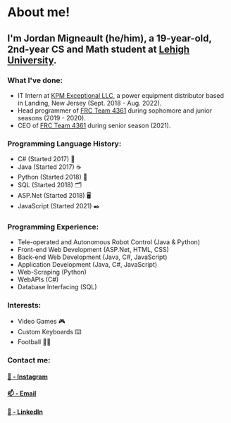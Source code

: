 <!--
**JordanMigneault/JordanMigneault** is a ✨ _special_ ✨ repository because its `README.md` (this file) appears on your GitHub profile.

Here are some ideas to get you started:

- 🔭 I’m currently working on ...
- 🌱 I’m currently learning ...
- 👯 I’m looking to collaborate on ...
- 🤔 I’m looking for help with ...
- 💬 Ask me about ...
- 📫 How to reach me: ...
- 😄 Pronouns: ...
- ⚡ Fun fact: ...
-->

# About me!
## I'm Jordan Migneault (he/him), a 19-year-old, 2nd-year CS and Math student at [Lehigh University](https://www1.lehigh.edu/home).
### What I've done:
- IT Intern at [KPM Exceptional LLC](http://kpmedi.net/), a power equipment distributor based in Landing, New Jersey (Sept. 2018 - Aug. 2022).
- Head programmer of [FRC Team 4361](https://roxbotix.org/) during sophomore and junior seasons (2019 - 2020).
- CEO of [FRC Team 4361](https://roxbotix.org/) during senior season (2021).

### Programming Language History:
- C# (Started 2017) :musical_score:
- Java (Started 2017) :coffee:
- Python (Started 2018) :snake:
- SQL (Started 2018) :card_index_dividers:
- ASP.Net (Started 2018) :desktop_computer:
- JavaScript (Started 2021) :black_nib:

### Programming Experience:
- Tele-operated and Autonomous Robot Control (Java & Python)
- Front-end Web Development (ASP.Net, HTML, CSS)
- Back-end Web Development (Java, C#, JavaScript)
- Application Development (Java, C#, JavaScript)
- Web-Scraping (Python)
- WebAPIs (C#)
- Database Interfacing (SQL)

### Interests:
- Video Games 🎮
- Custom Keyboards ⌨️
- Football 🏈🦅

### Contact me:
#### [:camera_flash: - Instagram](https://www.instagram.com/jordan.migneault/)
#### [:mailbox: - Email](mailto:jmigno66@aol.com?subject=From%20GitHub!)
#### [:briefcase: - LinkedIn](https://www.linkedin.com/in/jordan-migneault-31805b20b/)
